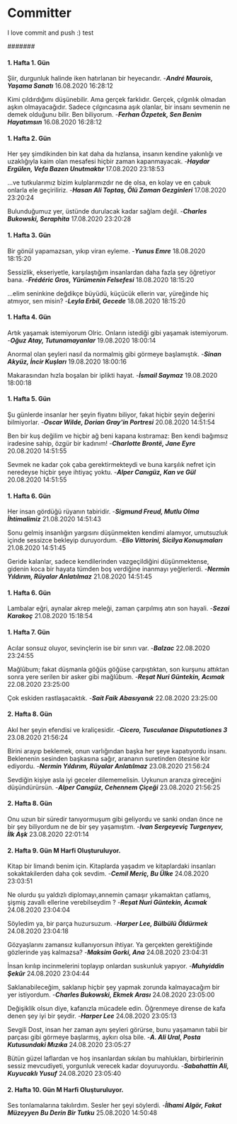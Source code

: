# Committer
 I love commit and push :) test


#######


 #### 1. Hafta 1. Gün 
 Şiir, durgunluk halinde iken hatırlanan bir heyecandır. -__*André Maurois, Yaşama Sanatı*__ 16.08.2020 16:28:12 

 Kimi çıldırdığımı düşünebilir. Ama gerçek farklıdır. Gerçek, çılgınlık olmadan aşkın olmayacağıdır. Sadece çılgıncasına aşık olanlar, bir insanı sevmenin ne demek olduğunu bilir. Ben biliyorum. -__*Ferhan Özpetek, Sen Benim Hayatımsın*__ 16.08.2020 16:28:12 


 #### 1. Hafta 2. Gün 
 Her şey şimdikinden bin kat daha da hızlansa, insanın kendine yakınlığı ve uzaklığıyla kaim olan mesafesi hiçbir zaman kapanmayacak. -__*Haydar Ergülen, Vefa Bazen Unutmaktır*__ 17.08.2020 23:18:53 

 ...ve tutkularımız bizim kulplarımızdır ne de olsa, en kolay ve en çabuk onlarla ele geçiriliriz. -__*Hasan Ali Toptaş, Ölü Zaman Gezginleri*__ 17.08.2020 23:20:24 

 Bulunduğumuz yer, üstünde durulacak kadar sağlam değil. -__*Charles Bukowski, Seraphita*__ 17.08.2020 23:20:28 


 #### 1. Hafta 3. Gün 
 Bir gönül yapamazsan, yıkıp viran eyleme. -__*Yunus Emre*__ 18.08.2020 18:15:20 

 Sessizlik, ekseriyetle, karşılaştığım insanlardan daha fazla şey öğretiyor bana. -__*Frédéric Gros, Yürümenin Felsefesi*__ 18.08.2020 18:15:20 

 ...elim seninkine değdikçe büyüdü, küçücük ellerin var, yüreğinde hiç atmıyor, sen misin? -__*Leyla Erbil, Gecede*__ 18.08.2020 18:15:20 


 #### 1. Hafta 4. Gün 
 Artık yaşamak istemiyorum Olric. Onların istediği gibi yaşamak istemiyorum. -__*Oğuz Atay, Tutunamayanlar*__ 19.08.2020 18:00:14 

 Anormal olan şeyleri nasıl da normalmiş gibi görmeye başlamıştık. -__*Sinan Akyüz, İncir Kuşları*__ 19.08.2020 18:00:16 

 Makarasından hızla boşalan bir iplikti hayat. -__*İsmail Saymaz*__ 19.08.2020 18:00:18 


 #### 1. Hafta 5. Gün 
 Şu günlerde insanlar her şeyin fiyatını biliyor, fakat hiçbir şeyin değerini bilmiyorlar. -__*Oscar Wilde, Dorian Gray'in Portresi*__ 20.08.2020 14:51:54 

 Ben bir kuş değilim ve hiçbir ağ beni kapana kıstıramaz: Ben kendi bağımsız iradesine sahip, özgür bir kadınım! -__*Charlotte Brontë, Jane Eyre*__ 20.08.2020 14:51:55 

 Sevmek ne kadar çok çaba gerektirmekteydi ve buna karşılık nefret için neredeyse hiçbir şeye ihtiyaç yoktu. -__*Alper Canıgüz, Kan ve Gül*__ 20.08.2020 14:51:55 


 #### 1. Hafta 6. Gün 
 Her insan gördüğü rüyanın tabiridir. -__*Sigmund Freud, Mutlu Olma İhtimalimiz*__ 21.08.2020 14:51:43 

 Sonu gelmiş insanlığın yargısını düşünmekten kendimi alamıyor, umutsuzluk içinde sessizce bekleyip duruyordum. -__*Elio Vittorini, Sicilya Konuşmaları*__ 21.08.2020 14:51:45 

 Geride kalanlar, sadece kendilerinden vazgeçildiğini düşünmektense, gidenin koca bir hayata tümden boş verdiğine inanmayı yeğlerlerdi. -__*Nermin Yıldırım, Rüyalar Anlatılmaz*__ 21.08.2020 14:51:45 


 #### 1. Hafta 6. Gün 
 Lambalar eğri, aynalar akrep meleği, zaman çarpılmış atın son hayali. -__*Sezai Karakoç*__ 21.08.2020 15:18:54 


 #### 1. Hafta 7. Gün 
 Acılar sonsuz oluyor, sevinçlerin ise bir sınırı var. -__*Balzac*__ 22.08.2020 23:24:55 

 Mağlûbum; fakat düşmanla göğüs göğüse çarpıştıktan, son kurşunu attıktan sonra yere serilen bir asker gibi mağlûbum. -__*Reşat Nuri Güntekin, Acımak*__ 22.08.2020 23:25:00 

 Çok eskiden rastlaşacaktık. -__*Sait Faik Abasıyanık*__ 22.08.2020 23:25:00 


 #### 2. Hafta 8. Gün 
 Akıl her şeyin efendisi ve kraliçesidir. -__*Cicero, Tusculanae Disputationes 3*__ 23.08.2020 21:56:24 

 Birini arayıp beklemek, onun varlığından başka her şeye kapatıyordu insanı. Beklenenin sesinden başkasına sağır, arananın suretinden ötesine kör ediyordu. -__*Nermin Yıldırım, Rüyalar Anlatılmaz*__ 23.08.2020 21:56:24 

 Sevdiğin kişiye asla iyi geceler dilememelisin. Uykunun aranıza gireceğini düşündürürsün. -__*Alper Canıgüz, Cehennem Çiçeği*__ 23.08.2020 21:56:25 


 #### 2. Hafta 8. Gün 
 Onu uzun bir süredir tanıyormuşum gibi geliyordu ve sanki ondan önce ne bir şey biliyordum ne de bir şey yaşamıştım. -__*Ivan Sergeyeviç Turgenyev, İlk Aşk*__ 23.08.2020 22:01:14 


 #### 2. Hafta 9. Gün M Harfi Oluşturuluyor.
 Kitap bir limandı benim için. Kitaplarda yaşadım ve kitaplardaki insanları sokaktakilerden daha çok sevdim. -__*Cemil Meriç, Bu Ülke*__ 24.08.2020 23:03:51 

 Ne olurdu şu yaldızlı diplomayı,annemin çamaşır yıkamaktan çatlamış, şişmiş zavallı ellerine verebilseydim ? -__*Reşat Nuri Güntekin, Acımak*__ 24.08.2020 23:04:04 

 Söyledim ya, bir parça huzursuzum. -__*Harper Lee, Bülbülü Öldürmek*__ 24.08.2020 23:04:18 

 Gözyaşlarını zamansız kullanıyorsun ihtiyar. Ya gerçekten gerektiğinde gözlerinde yaş kalmazsa? -__*Maksim Gorki, Ana*__ 24.08.2020 23:04:31 

 İnsan kırılıp incinmelerini toplayıp onlardan suskunluk yapıyor. -__*Muhyiddin Şekûr*__ 24.08.2020 23:04:44 

 Saklanabileceğim, saklanıp hiçbir şey yapmak zorunda kalmayacağım bir yer istiyordum. -__*Charles Bukowski, Ekmek Arası*__ 24.08.2020 23:05:00 

 Değişiklik olsun diye, kafanızla mücadele edin. Öğrenmeye dirense de kafa denen şey iyi bir şeydir. -__*Harper Lee*__ 24.08.2020 23:05:13 

 Sevgili Dost, insan her zaman aynı şeyleri görürse, bunu yaşamanın tabii bir parçası gibi görmeye başlarmış, aykırı olsa bile. -__*A. Ali Ural, Posta Kutusundaki Mızıka*__ 24.08.2020 23:05:27 

 Bütün güzel laflardan ve hoş insanlardan sıkılan bu mahlukları, birbirlerinin sessiz mevcudiyeti, yorgunluk verecek kadar doyuruyordu. -__*Sabahattin Ali, Kuyucaklı Yusuf*__ 24.08.2020 23:05:40 


 #### 2. Hafta 10. Gün M Harfi Oluşturuluyor.
 Ses tonlamalarına takılırdım. Sesler her şeyi söylerdi. -__*İlhami Algör, Fakat Müzeyyen Bu Derin Bir Tutku*__ 25.08.2020 14:50:48 
